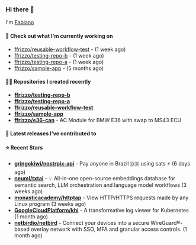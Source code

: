 ### Hi there 👋

I'm [Fabiano](https://ffrizzo.com)

#### 👷 Check out what I'm currently working on


- [ffrizzo/reusable-workflow-test](https://github.com/ffrizzo/reusable-workflow-test) -  (1 week ago)
- [ffrizzo/testing-repo-b](https://github.com/ffrizzo/testing-repo-b) -  (1 week ago)
- [ffrizzo/testing-repo-a](https://github.com/ffrizzo/testing-repo-a) -  (1 week ago)
- [ffrizzo/sample-app](https://github.com/ffrizzo/sample-app) -  (5 months ago)

#### 👨‍💻 Repositories I created recently
- **[ffrizzo/testing-repo-b](https://github.com/ffrizzo/testing-repo-b)**
- **[ffrizzo/testing-repo-a](https://github.com/ffrizzo/testing-repo-a)**
- **[ffrizzo/reusable-workflow-test](https://github.com/ffrizzo/reusable-workflow-test)**
- **[ffrizzo/sample-app](https://github.com/ffrizzo/sample-app)**
- **[ffrizzo/e36-can](https://github.com/ffrizzo/e36-can)** - AC Module for BMW E36 with swap to MS43 ECU

#### 🚀 Latest releases I've contributed to



#### ⭐ Recent Stars


- **[gringokiwi/nostrpix-api](https://github.com/gringokiwi/nostrpix-api)** - Pay anyone in Brazil 🇧🇷 using sats ⚡️ (6 days ago)
- **[neuml/txtai](https://github.com/neuml/txtai)** - 💡 All-in-one open-source embeddings database for semantic search, LLM orchestration and language model workflows (3 weeks ago)
- **[monasticacademy/httptap](https://github.com/monasticacademy/httptap)** - View HTTP/HTTPS requests made by any Linux program (3 weeks ago)
- **[GoogleCloudPlatform/khi](https://github.com/GoogleCloudPlatform/khi)** - A transformative log viewer for Kubernetes (1 month ago)
- **[netbirdio/netbird](https://github.com/netbirdio/netbird)** - Connect your devices into a secure WireGuard®-based overlay network with SSO, MFA and granular access controls. (1 month ago)
